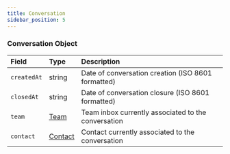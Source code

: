 ```yaml
---
title: Conversation
sidebar_position: 5
---
```


### Conversation Object

| Field       | Type                    | Description                                         |
| :---------- | :---------------------- | :-------------------------------------------------- |
| `createdAt` | string                  | Date of conversation creation (ISO 8601 formatted)  |
| `closedAt`  | string                  | Date of conversation closure (ISO 8601 formatted)   |
| `team`      | [Team](./team.md)       | Team inbox currently associated to the conversation |
| `contact`   | [Contact](./contact.md) | Contact currently associated to the conversation    |